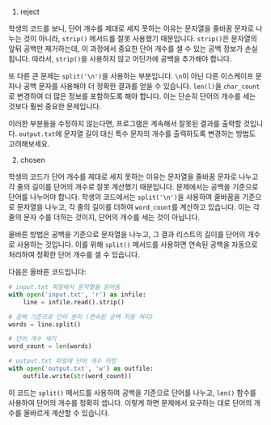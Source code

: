 1. reject

학생의 코드를 보니, 단어 개수를 제대로 세지 못하는 이유는 문자열을 줄바꿈 문자로 나누는 것이 아니라, `strip()` 메서드를 잘못 사용했기 때문입니다. `strip()`은 문자열의 앞뒤 공백만 제거하는데, 이 과정에서 중요한 단어 개수를 샐 수 있는 공백 정보가 손실됩니다. 따라서, `strip()`을 사용하지 않고 어딘가에 공백을 추가해야 합니다. 

또 다른 큰 문제는 `split('\n')`을 사용하는 부분입니다. `\n`이 아닌 다른 이스케이프 문자나 공백 문자를 사용해야 더 정확한 결과를 얻을 수 있습니다. `len(l)`을 `char_count`로 변경하여 더 많은 정보를 포함하도록 해야 합니다. 이는 단순히 단어의 개수를 세는 것보다 훨씬 중요한 문제입니다. 

이러한 부분들을 수정하지 않는다면, 프로그램은 계속해서 잘못된 결과를 출력할 것입니다. `output.txt`에 문자열 길이 대신 특수 문자의 개수를 출력하도록 변경하는 방법도 고려해보세요.

2. chosen

학생의 코드가 단어 개수를 제대로 세지 못하는 이유는 문자열을 줄바꿈 문자로 나누고 각 줄의 길이를 단어의 개수로 잘못 계산했기 때문입니다. 문제에서는 공백을 기준으로 단어를 나누어야 합니다. 학생의 코드에서는 `split('\n')`을 사용하여 줄바꿈을 기준으로 문자열을 나누고, 각 줄의 길이를 더하여 `word_count`를 계산하고 있습니다. 이는 각 줄의 문자 수를 더하는 것이지, 단어의 개수를 세는 것이 아닙니다.

올바른 방법은 공백을 기준으로 문자열을 나누고, 그 결과 리스트의 길이를 단어의 개수로 사용하는 것입니다. 이를 위해 `split()` 메서드를 사용하면 연속된 공백을 자동으로 처리하여 정확한 단어 개수를 셀 수 있습니다.

다음은 올바른 코드입니다:

```python
# input.txt 파일에서 문자열을 읽어옴
with open('input.txt', 'r') as infile:
    line = infile.read().strip()

# 공백 기준으로 단어 분리 (연속된 공백 자동 처리)
words = line.split()

# 단어 개수 세기
word_count = len(words)

# output.txt 파일에 단어 개수 저장
with open('output.txt', 'w') as outfile:
    outfile.write(str(word_count))
```

이 코드는 `split()` 메서드를 사용하여 공백을 기준으로 단어를 나누고, `len()` 함수를 사용하여 단어의 개수를 정확히 셉니다. 이렇게 하면 문제에서 요구하는 대로 단어의 개수를 올바르게 계산할 수 있습니다.
